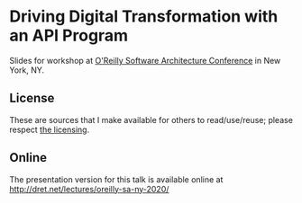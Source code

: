 # Driving Digital Transformation with an API Program

Slides for workshop at [O'Reilly Software Architecture Conference](https://conferences.oreilly.com/software-architecture/sa-ny) in New York, NY.


## License

These are sources that I make available for others to read/use/reuse; please respect [the licensing](../LICENSE).


## Online

The presentation version for this talk is available online at http://dret.net/lectures/oreilly-sa-ny-2020/
